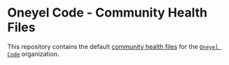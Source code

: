 # Oneyel Code - Community Health Files

This repository contains the default [community health files](https://help.github.com/en/github/building-a-strong-community/creating-a-default-community-health-file) for the [`Oneyel Code`](https://github.com/oneyelcode) organization.
